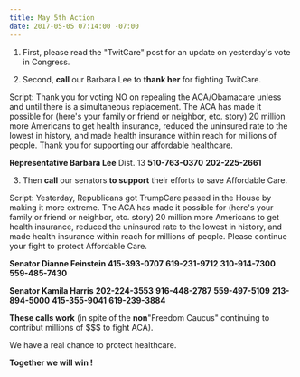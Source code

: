 ```yaml
---
title: May 5th Action
date: 2017-05-05 07:14:00 -07:00
---
```


1. First, please read the "TwitCare" post for an update on yesterday's vote in Congress.

2. Second, **call** our Barbara Lee to **thank her** for fighting TwitCare.

Script:  Thank you for voting NO on repealing the ACA/Obamacare unless and until there is a simultaneous replacement.  The ACA has made it possible for (here's your family or friend or neighbor, etc. story) 20 million more Americans to get health insurance, reduced the uninsured rate to the lowest in history, and made health insurance within reach for millions of people. Thank you for supporting our affordable healthcare.

**Representative Barbara Lee** Dist. 13
**510-763-0370**
**202-225-2661**

3. Then **call** our senators **to support** their efforts to save Affordable Care. 

Script:  Yesterday, Republicans got TrumpCare passed in the House by making it more extreme. The ACA has made it possible for (here's your family or friend or neighbor, etc. story) 20 million more Americans to get health insurance, reduced the uninsured rate to the lowest in history, and made health insurance within reach for millions of people. Please continue your fight to protect Affordable Care.

**Senator Dianne Feinstein**
**415-393-0707**
**619-231-9712**
**310-914-7300**
**559-485-7430**

**Senator Kamila Harris**
**202-224-3553**
**916-448-2787**
**559-497-5109**
**213-894-5000**
**415-355-9041**
**619-239-3884**

**These calls work** (in spite of the **non**"Freedom Caucus" continuing to contribut millions of $$$ to fight ACA).  

We have a real chance to protect healthcare.  

**Together we will win !**  


